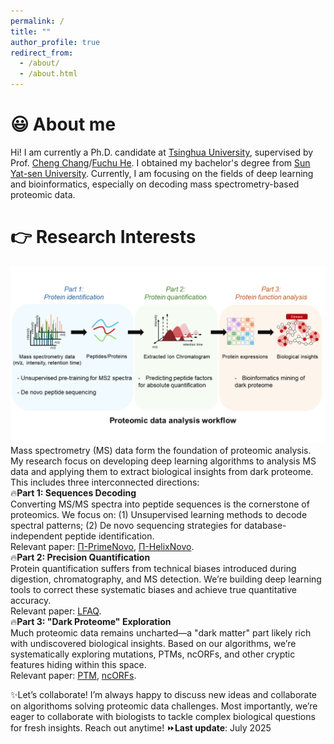 ```yaml
---
permalink: /
title: ""
author_profile: true
redirect_from: 
  - /about/
  - /about.html
---
```

# &#128515; About me
Hi! I am currently a Ph.D. candidate at [Tsinghua University](https://life.tsinghua.edu.cn/), supervised by Prof. [Cheng Chang](https://orcid.org/0000-0002-0361-2438)/[Fuchu He](https://pi-hub.org.cn/news/show_who_scientific_info/91). I obtained my bachelor's degree from [Sun Yat-sen University](https://lifesciences.sysu.edu.cn/). Currently, I am focusing on the fields of deep learning and bioinformatics, especially on decoding mass spectrometry-based proteomic data.<br> 

# &#128073; Research Interests
![photo](../images/MyResearch.png)
Mass spectrometry (MS) data form the foundation of proteomic analysis. My research focus on developing deep learning algorithms to analysis MS data and applying them to extract biological insights from dark proteome. This includes three interconnected directions:<br>
&#128293;__Part 1: Sequences Decoding__<br>
Converting MS/MS spectra into peptide sequences is the cornerstone of proteomics. We focus on: (1) Unsupervised learning methods to decode spectral patterns; (2) De novo sequencing strategies for database-independent peptide identification.<br>
Relevant paper: [Π-PrimeNovo](https://www.nature.com/articles/s41467-024-55021-3), [Π-HelixNovo](https://academic.oup.com/bib/article/25/2/bbae021/7604886).<br>
&#128293;__Part 2: Precision Quantification__<br>
Protein quantification suffers from technical biases introduced during digestion, chromatography, and MS detection. We’re building deep learning tools to correct these systematic biases and achieve true quantitative accuracy.<br>
Relevant paper: [LFAQ](https://pubs.acs.org/doi/10.1021/acs.analchem.8b03267).<br>
&#128293;__Part 3: "Dark Proteome" Exploration__<br>
Much proteomic data remains uncharted—a "dark matter" part likely rich with undiscovered biological insights. Based on our algorithms, we’re systematically exploring mutations, PTMs, ncORFs, and other cryptic features hiding within this space.<br>
Relevant paper: [PTM](https://www.nature.com/articles/nbt.3287), [ncORFs](https://www.nature.com/articles/nrm.2017.58).<br>


&#10024;Let’s collaborate! I’m always happy to discuss new ideas and collaborate on algorithoms solving proteomic data challenges. Most importantly, we’re eager to collaborate with biologists to tackle complex biological questions for fresh insights. Reach out anytime! 
&#9193;__Last update__: July 2025
